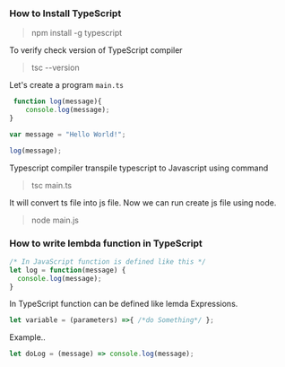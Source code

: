  ### How to Install TypeScript 

>  npm install -g typescript

To verify check version of TypeScript compiler 
 
 > tsc --version
 
 Let's create a program `main.ts`

 ```typescript
  function log(message){
     console.log(message);
 }

 var message = "Hello World!";

 log(message);
```
 Typescript compiler transpile typescript to Javascript using command 


> tsc main.ts 


 It will convert ts file into js file. Now we can run create js file using node.


>  node main.js
 
### How to write lembda function in TypeScript

```typescript
/* In JavaScript function is defined like this */ 
let log = function(message) {
  console.log(message);
}
```


In TypeScript function can be defined like lemda Expressions.
```typescript
let variable = (parameters) =>{ /*do Something*/ };
````
Example.. 

```typescript
let doLog = (message) => console.log(message);    

```
